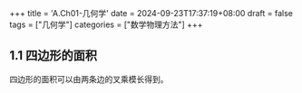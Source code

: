 +++
title = 'A.Ch01-几何学'
date = 2024-09-23T17:37:19+08:00
draft = false
tags = ["几何学"]
categories = ["数学物理方法"]
+++

## 1.1 四边形的面积

四边形的面积可以由两条边的叉乘模长得到。
